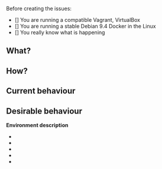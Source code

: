 Before creating the issues:
- [] You are running a compatible Vagrant, VirtualBox
- [] You are running a stable Debian 9.4 Docker in the Linux
- [] You really know what is happening


**What?**
-  

**How?**
- 

**Current behaviour**
- 

**Desirable behaviour**
- 

**Environment description**

* 
* 
* 
* 
* 